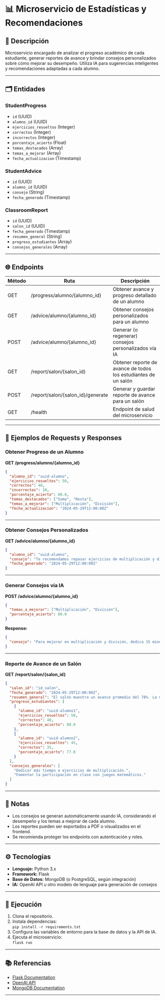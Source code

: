 # 📊 Microservicio de Estadísticas y Recomendaciones

## 📖 Descripción

Microservicio encargado de analizar el progreso académico de cada estudiante, generar reportes de avance y brindar consejos personalizados sobre cómo mejorar su desempeño. Utiliza IA para sugerencias inteligentes y recomendaciones adaptadas a cada alumno.

---



## 🗂️ Entidades

### StudentProgress
- `id` (UUID)
- `alumno_id` (UUID)
- `ejercicios_resueltos` (Integer)
- `correctos` (Integer)
- `incorrectos` (Integer)
- `porcentaje_acierto` (Float)
- `temas_destacados` (Array<String>)
- `temas_a_mejorar` (Array<String>)
- `fecha_actualizacion` (Timestamp)

### StudentAdvice
- `id` (UUID)
- `alumno_id` (UUID)
- `consejo` (String)
- `fecha_generado` (Timestamp)

### ClassroomReport
- `id` (UUID)
- `salon_id` (UUID)
- `fecha_generado` (Timestamp)
- `resumen_general` (String)
- `progreso_estudiantes` (Array<StudentProgress>)
- `consejos_generales` (Array<String>)

---

## 🌐 Endpoints

| Método | Ruta                                  | Descripción                                                        |
|--------|---------------------------------------|--------------------------------------------------------------------|
| GET    | /progress/alumno/{alumno_id}          | Obtener avance y progreso detallado de un alumno                   |
| GET    | /advice/alumno/{alumno_id}            | Obtener consejos personalizados para un alumno                     |
| POST   | /advice/alumno/{alumno_id}            | Generar (o regenerar) consejos personalizados vía IA               |
| GET    | /report/salon/{salon_id}              | Obtener reporte de avance de todos los estudiantes de un salón     |
| POST   | /report/salon/{salon_id}/generate     | Generar y guardar reporte de avance para un salón                  |
| GET    | /health                              | Endpoint de salud del microservicio                                |

---

## 📝 Ejemplos de Requests y Responses

### Obtener Progreso de un Alumno

**GET /progress/alumno/{alumno_id}**
```json
{
  "alumno_id": "uuid-alumno",
  "ejercicios_resueltos": 50,
  "correctos": 40,
  "incorrectos": 10,
  "porcentaje_acierto": 80.0,
  "temas_destacados": ["Suma", "Resta"],
  "temas_a_mejorar": ["Multiplicación", "División"],
  "fecha_actualizacion": "2024-05-29T12:00:00Z"
}
```

---

### Obtener Consejos Personalizados

**GET /advice/alumno/{alumno_id}**
```json
{
  "alumno_id": "uuid-alumno",
  "consejo": "Te recomendamos repasar ejercicios de multiplicación y división. Intenta practicar con problemas de dificultad media para mejorar tu precisión.",
  "fecha_generado": "2024-05-29T12:00:00Z"
}
```

---

### Generar Consejos vía IA

**POST /advice/alumno/{alumno_id}**
```json
{
  "temas_a_mejorar": ["Multiplicación", "División"],
  "porcentaje_acierto": 80.0
}
```
**Response:**
```json
{
  "consejo": "Para mejorar en multiplicación y división, dedica 15 minutos diarios a practicar problemas variados. Utiliza recursos visuales y juegos interactivos para reforzar estos conceptos."
}
```

---

### Reporte de Avance de un Salón

**GET /report/salon/{salon_id}**
```json
{
  "salon_id": "id_salon",
  "fecha_generado": "2024-05-29T12:00:00Z",
  "resumen_general": "El salón muestra un avance promedio del 78%. La mayoría destaca en sumas y restas, pero debe reforzar multiplicación.",
  "progreso_estudiantes": [
    {
      "alumno_id": "uuid-alumno1",
      "ejercicios_resueltos": 50,
      "correctos": 40,
      "porcentaje_acierto": 80.0
    },
    {
      "alumno_id": "uuid-alumno2",
      "ejercicios_resueltos": 45,
      "correctos": 35,
      "porcentaje_acierto": 77.8
    }
  ],
  "consejos_generales": [
    "Dedicar más tiempo a ejercicios de multiplicación.",
    "Fomentar la participación en clase con juegos matemáticos."
  ]
}
```

---

## 📝 Notas

- Los consejos se generan automáticamente usando IA, considerando el desempeño y los temas a mejorar de cada alumno.
- Los reportes pueden ser exportados a PDF o visualizados en el frontend.
- Se recomienda proteger los endpoints con autenticación y roles.

---

## ⚙️ Tecnologías

- **Lenguaje:** Python 3.x
- **Framework:** Flask
- **Base de Datos:** MongoDB (o PostgreSQL, según integración)
- **IA:** OpenAI API u otro modelo de lenguaje para generación de consejos

---

## 🚀 Ejecución

1. Clona el repositorio.
2. Instala dependencias:  
   `pip install -r requirements.txt`
3. Configura las variables de entorno para la base de datos y la API de IA.
4. Ejecuta el microservicio:  
   `flask run`

---

## 📚 Referencias

- [Flask Documentation](https://flask.palletsprojects.com/)
- [OpenAI API](https://platform.openai.com/docs/)
- [MongoDB Documentation](https://docs.mongodb.com/)

---